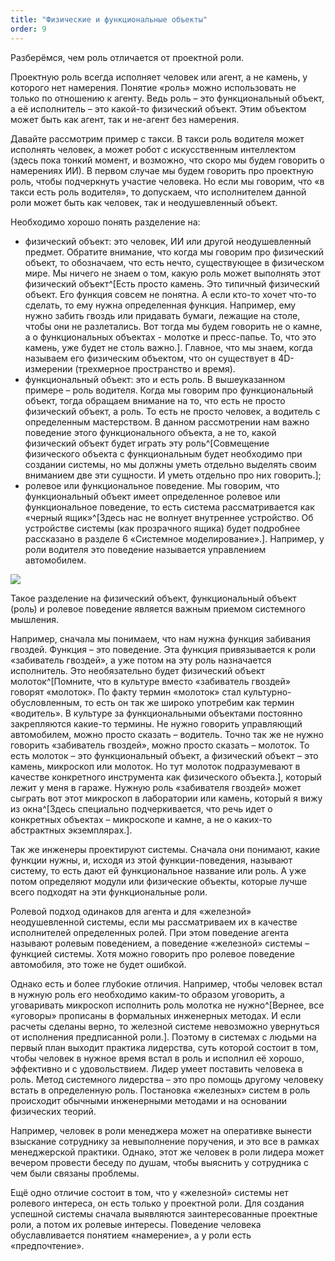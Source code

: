```yaml
---
title: "Физические и функциональные объекты"
order: 9
---
```




Разберёмся, чем роль отличается от проектной роли.

Проектную роль всегда исполняет человек или агент, а не камень, у которого нет намерения. Понятие «роль» можно использовать не только по отношению к агенту. Ведь роль – это функциональный объект, а её исполнитель – это какой-то физический объект. Этим объектом может быть как агент, так и не-агент без намерения.

Давайте рассмотрим пример с такси. В такси роль водителя может исполнять человек, а может робот с искусственным интеллектом (здесь пока тонкий момент, и возможно, что скоро мы будем говорить о намерениях ИИ). В первом случае мы будем говорить про проектную роль, чтобы подчеркнуть участие человека. Но если мы говорим, что «в такси есть роль водителя», то допускаем, что исполнителем данной роли может быть как человек, так и неодушевленный объект.

Необходимо хорошо понять разделение на:

* физический объект: это человек, ИИ или другой неодушевленный предмет. Обратите внимание, что когда мы говорим про физический объект, то обозначаем, что есть нечто, существующее в физическом мире. Мы ничего не знаем о том, какую роль может выполнять этот физический объект^[Есть просто камень. Это типичный физический объект. Его функция совсем не понятна. А если кто-то хочет что-то сделать, то ему нужна определенная функция. Например, ему нужно забить гвоздь или придавать бумаги, лежащие на столе, чтобы они не разлетались. Вот тогда мы будем говорить не о камне, а о функциональных объектах - молотке и пресс-папье. То, что это камень, уже будет не столь важно.]. Главное, что мы знаем, когда называем его физическим объектом, что он существует в 4D-измерении (трехмерное пространство и время).
* функциональный объект: это и есть роль. В вышеуказанном примере – роль водителя. Когда мы говорим про функциональный объект, тогда обращаем внимание на то, что есть не просто физический объект, а роль. То есть не просто человек, а водитель с определенным мастерством. В данном рассмотрении нам важно поведение этого функционального объекта, а не то, какой физический объект будет играть эту роль^[Совмещение физического объекта с функциональным будет необходимо при создании системы, но мы должны уметь отдельно выделять своим вниманием две эти сущности. И уметь отдельно про них говорить.];
* ролевое или функциональное поведение. Мы говорим, что функциональный объект имеет определенное ролевое или функциональное поведение, то есть система рассматривается как «черный ящик»^[Здесь нас не волнует внутреннее устройство. Об устройстве системы (как прозрачного ящика) будет подробнее рассказано в разделе 6 «Системное моделирование».]. Например, у роли водителя это поведение называется управлением автомобилем.


![](/text/systems-thinking-introduction/2025-03-16T0959/2800/9.png)


Такое разделение на физический объект, функциональный объект (роль) и ролевое поведение является важным приемом системного мышления.

Например, сначала мы понимаем, что нам нужна функция забивания гвоздей. Функция – это поведение. Эта функция привязывается к роли «забиватель гвоздей», а уже потом на эту роль назначается исполнитель. Это необязательно будет физический объект молоток^[Помните, что в культуре вместо «забиватель гвоздей» говорят «молоток». По факту термин «молоток» стал культурно-обусловленным, то есть он так же широко употребим как термин «водитель». В культуре за функциональными объектами постоянно закрепляются какие-то термины. Не нужно говорить управляющий автомобилем, можно просто сказать – водитель. Точно так же не нужно говорить «забиватель гвоздей», можно просто сказать – молоток. То есть молоток – это функциональный объект, а физический объект – это камень, микроскоп или молоток. Но тут молоток подразумевают в качестве конкретного инструмента как физического объекта.], который лежит у меня в гараже. Нужную роль «забивателя гвоздей» может сыграть вот этот микроскоп в лаборатории или камень, который я вижу из окна^[Здесь специально подчеркивается, что речь идет о конкретных объектах – микроскопе и камне, а не о каких-то абстрактных экземплярах.].

Так же инженеры проектируют системы. Сначала они понимают, какие функции нужны, и, исходя из этой функции-поведения, называют систему, то есть дают ей функциональное название или роль. А уже потом определяют модули или физические объекты, которые лучше всего подходят на эти функциональные роли.

Ролевой подход одинаков для агента и для «железной» неодушевленной системы, если мы рассматриваем их в качестве исполнителей определенных ролей. При этом поведение агента называют ролевым поведением, а поведение «железной» системы – функцией системы. Хотя можно говорить про ролевое поведение автомобиля, это тоже не будет ошибкой.

Однако есть и более глубокие отличия. Например, чтобы человек встал в нужную роль его необходимо каким-то образом уговорить, а уговаривать микроскоп исполнить роль молотка не нужно^[Вернее, все «уговоры» прописаны в формальных инженерных методах. И если расчеты сделаны верно, то железной системе невозможно увернуться от исполнения предписанной роли.]. Поэтому в системах с людьми на первый план выходит практика лидерства, суть которой состоит в том, чтобы человек в нужное время встал в роль и исполнил её хорошо, эффективно и с удовольствием. Лидер умеет поставить человека в роль. Метод системного лидерства – это про помощь другому человеку встать в определенную роль. Постановка «железных» систем в роль происходит обычными инженерными методами и на основании физических теорий.

Например, человек в роли менеджера может на оперативке вынести взыскание сотруднику за невыполнение поручения, и это все в рамках менеджерской практики. Однако, этот же человек в роли лидера может вечером провести беседу по душам, чтобы выяснить у сотрудника с чем были связаны проблемы.

Ещё одно отличие состоит в том, что у «железной» системы нет ролевого интереса, он есть только у проектной роли. Для создания успешной системы сначала выявляются заинтересованные проектные роли, а потом их ролевые интересы. Поведение человека обуславливается понятием «намерение», а у роли есть «предпочтение».

